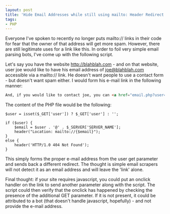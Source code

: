 ```yaml
---
layout: post
title: 'Hide Email Addresses while still using mailto: Header Redirect'
tags:
- PHP
---
```

Everyone I've spoken to recently no longer puts mailto:// links in their code for fear that the owner of that address will get more spam.  However, there are still legitimate uses for a link like this.  In order to foil very simple email parsing bots, I've come up with the following script.

Let's say you have the website http://blahblah.com - and on that website, user joe would like to have his email address of joe@blahblah.com accessible via a mailto:// link.  He doesn't want people to use a contact form - but doesn't want spam either.  I would form his e-mail link in the following manner:

```html
And, if you would like to contact joe, you can <a href="email.php?user=joe">email joe</a> directly.
```

The content of the PHP file would be the following:
    
```php?start_inline=1
$user = isset($_GET['user']) ? $_GET['user'] : '';

if ($user) {
    $email = $user . '@' . $_SERVER['SERVER_NAME'];
    header("Location: mailto://{$email}");
}
else {
    header('HTTP/1.0 404 Not Found');
}
```

This simply forms the proper e-mail address from the user get parameter and sends back a different redirect.  The thought is simple email scrapers will not detect it as an email address and will leave the 'link' alone.

Final thought: if your site requires javascript, you could put an onclick handler on the link to send another parameter along with the script.  The script could then verify that the onclick has happened by checking the presence of the additional GET parameter.  If it is not present, it could be attributed to a bot (that doesn't handle javascript, hopefully) - and not provide the e-mail address.
